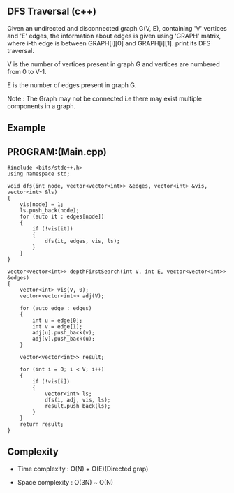 ## DFS Traversal (c++)

Given an undirected and disconnected graph G(V, E), containing 'V' vertices and 'E' edges, the information about edges is given using 'GRAPH' matrix, where i-th edge is between GRAPH[i][0] and GRAPH[i][1]. print its DFS traversal.

V is the number of vertices present in graph G and vertices are numbered from 0 to V-1. 

E is the number of edges present in graph G.

Note : The Graph may not be connected i.e there may exist multiple components in a graph.
## Example

## PROGRAM:(Main.cpp)
```
#include <bits/stdc++.h>
using namespace std;

void dfs(int node, vector<vector<int>> &edges, vector<int> &vis, vector<int> &ls) 
{
    vis[node] = 1;
    ls.push_back(node);
    for (auto it : edges[node]) 
    {
        if (!vis[it]) 
        {
            dfs(it, edges, vis, ls);
        }
    }
}

vector<vector<int>> depthFirstSearch(int V, int E, vector<vector<int>> &edges) 
{
    vector<int> vis(V, 0);
    vector<vector<int>> adj(V);

    for (auto edge : edges) 
    {
        int u = edge[0];
        int v = edge[1];
        adj[u].push_back(v);
        adj[v].push_back(u); 
    }

    vector<vector<int>> result;

    for (int i = 0; i < V; i++) 
    {
        if (!vis[i]) 
        {
            vector<int> ls;
            dfs(i, adj, vis, ls);
            result.push_back(ls);
        }
    }
    return result;
}
```
## Complexity
- Time complexity : O(N) + O(E)(Directed grap)

- Space complexity : O(3N) ~ O(N)
